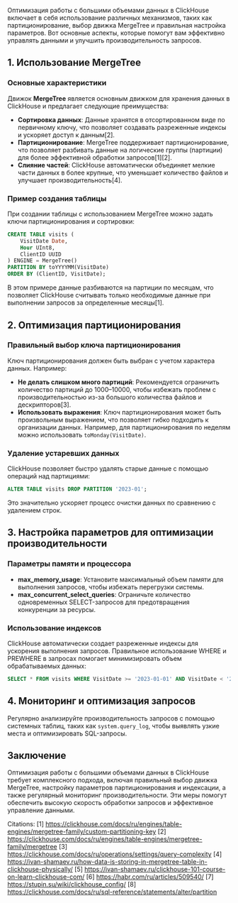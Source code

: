Оптимизация работы с большими объемами данных в ClickHouse включает в себя использование различных механизмов, таких как партиционирование, выбор движка MergeTree и правильная настройка параметров. Вот основные аспекты, которые помогут вам эффективно управлять данными и улучшить производительность запросов.

## 1. Использование MergeTree

### Основные характеристики

Движок **MergeTree** является основным движком для хранения данных в ClickHouse и предлагает следующие преимущества:

- **Сортировка данных**: Данные хранятся в отсортированном виде по первичному ключу, что позволяет создавать разреженные индексы и ускоряет доступ к данным[2].
- **Партиционирование**: MergeTree поддерживает партиционирование, что позволяет разбивать данные на логические группы (партиции) для более эффективной обработки запросов[1][2].
- **Слияние частей**: ClickHouse автоматически объединяет мелкие части данных в более крупные, что уменьшает количество файлов и улучшает производительность[4].

### Пример создания таблицы

При создании таблицы с использованием MergeTree можно задать ключи партиционирования и сортировки:

```sql
CREATE TABLE visits (
    VisitDate Date,
    Hour UInt8,
    ClientID UUID
) ENGINE = MergeTree()
PARTITION BY toYYYYMM(VisitDate)
ORDER BY (ClientID, VisitDate);
```

В этом примере данные разбиваются на партиции по месяцам, что позволяет ClickHouse считывать только необходимые данные при выполнении запросов за определенные месяцы[1].

## 2. Оптимизация партиционирования

### Правильный выбор ключа партиционирования

Ключ партиционирования должен быть выбран с учетом характера данных. Например:

- **Не делать слишком много партиций**: Рекомендуется ограничить количество партиций до 1000–10000, чтобы избежать проблем с производительностью из-за большого количества файлов и дескрипторов[3].
- **Использовать выражения**: Ключ партиционирования может быть произвольным выражением, что позволяет гибко подходить к организации данных. Например, для партиционирования по неделям можно использовать `toMonday(VisitDate)`.

### Удаление устаревших данных

ClickHouse позволяет быстро удалять старые данные с помощью операций над партициями:

```sql
ALTER TABLE visits DROP PARTITION '2023-01';
```

Это значительно ускоряет процесс очистки данных по сравнению с удалением строк.

## 3. Настройка параметров для оптимизации производительности

### Параметры памяти и процессора

- **max_memory_usage**: Установите максимальный объем памяти для выполнения запросов, чтобы избежать перегрузки системы.
- **max_concurrent_select_queries**: Ограничьте количество одновременных SELECT-запросов для предотвращения конкуренции за ресурсы.

### Использование индексов

ClickHouse автоматически создает разреженные индексы для ускорения выполнения запросов. Правильное использование WHERE и PREWHERE в запросах помогает минимизировать объем обрабатываемых данных:

```sql
SELECT * FROM visits WHERE VisitDate >= '2023-01-01' AND VisitDate < '2023-02-01';
```

## 4. Мониторинг и оптимизация запросов

Регулярно анализируйте производительность запросов с помощью системных таблиц, таких как `system.query_log`, чтобы выявлять узкие места и оптимизировать SQL-запросы.

## Заключение

Оптимизация работы с большими объемами данных в ClickHouse требует комплексного подхода, включая правильный выбор движка MergeTree, настройку параметров партиционирования и индексации, а также регулярный мониторинг производительности. Эти меры помогут обеспечить высокую скорость обработки запросов и эффективное управление данными.

Citations:
[1] https://clickhouse.com/docs/ru/engines/table-engines/mergetree-family/custom-partitioning-key
[2] https://clickhouse.com/docs/ru/engines/table-engines/mergetree-family/mergetree
[3] https://clickhouse.com/docs/ru/operations/settings/query-complexity
[4] https://ivan-shamaev.ru/how-data-is-storing-in-mergetree-table-in-clickhouse-physically/
[5] https://ivan-shamaev.ru/clickhouse-101-course-on-learn-clickhouse-com/
[6] https://habr.com/ru/articles/509540/
[7] https://stupin.su/wiki/clickhouse_config/
[8] https://clickhouse.com/docs/ru/sql-reference/statements/alter/partition